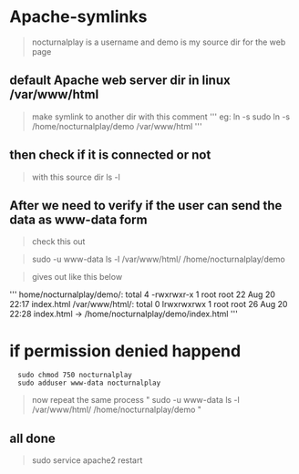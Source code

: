 # Apache-symlinks


> nocturnalplay is a username and demo is my source dir for the web page

## default Apache web server dir in linux /var/www/html
> make symlink to another dir with this comment 
'''
eg: ln -s <source> <destination>
sudo ln -s /home/nocturnalplay/demo /var/www/html
'''

## then check if it is connected or not
> with this source dir ls -l

## After we need to verify if the user can send the data as www-data form
> check this out

> sudo -u www-data ls -l /var/www/html/ /home/nocturnalplay/demo
  
> gives out like this below
  
'''
home/nocturnalplay/demo/:
total 4
-rwxrwxr-x 1 root root 22 Aug 20 22:17 index.html
/var/www/html/:
total 0
lrwxrwxrwx 1 root root 26 Aug 20 22:28 index.html -> /home/nocturnalplay/demo/index.html
'''

# if permission denied happend

```
  sudo chmod 750 nocturnalplay
  sudo adduser www-data nocturnalplay
```
> now repeat the same process " sudo -u www-data ls -l /var/www/html/ /home/nocturnalplay/demo "
  
## all done 
> sudo service apache2 restart
